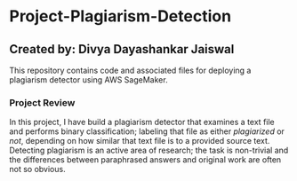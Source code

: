 # Project-Plagiarism-Detection

## Created by: Divya Dayashankar Jaiswal

This repository contains code and associated files for deploying a plagiarism detector using AWS SageMaker.

### Project Review

In this project, I have build a plagiarism detector that examines a text file and performs binary classification; labeling that file as either *plagiarized* or *not*, depending on how similar that text file is to a provided source text. Detecting plagiarism is an active area of research; the task is non-trivial and the differences between paraphrased answers and original work are often not so obvious.
